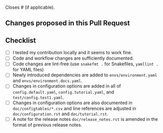 Closes # (if applicable).

## Changes proposed in this Pull Request


## Checklist

- [ ] I tested my contribution locally and it seems to work fine.
- [ ] Code and workflow changes are sufficiently documented.
- [ ] Code changes are lint-free (use `snakefmt .` for Snakefiles, `yamllint .` for YAML files)
- [ ] Newly introduced dependencies are added to `envs/environment.yaml` and `envs/environment.docs.yaml`.
- [ ] Changes in configuration options are added in all of `config.default.yaml`, `config.tutorial.yaml`, and `test/config.test1.yaml`.
- [ ] Changes in configuration options are also documented in `doc/configtables/*.csv` and line references are adjusted in `doc/configuration.rst` and `doc/tutorial.rst`.
- [ ] A note for the release notes `doc/release_notes.rst` is amended in the format of previous release notes.
